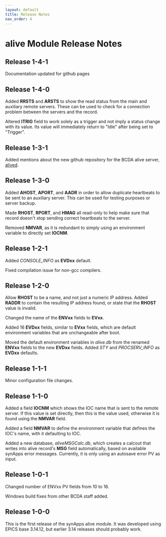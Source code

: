 ```yaml
---
layout: default
title: Release Notes
nav_order: 4
---
```



alive Module Release Notes
==========================

Release 1-4-1
-------------

 Documentation updated for github pages


Release 1-4-0
-------------

 Added __RRSTS__ and __ARSTS__ to show the read status from the main and auxiliary remote servers. These can be used to check for a connection problem between the servers and the record.

 Altered __ITRIG__ field to work solely as a trigger and not imply a status change with its value. Its value will immediately return to "Idle" after being set to "Trigger".

Release 1-3-1
-------------

 Added mentions about the new github repository for the BCDA alive server, [alived](https://github.com/epics-alive-server/alived).

Release 1-3-0
-------------

 Added __AHOST__, __APORT__, and __AADR__ in order to allow duplicate heartbeats to be sent to an auxiliary server. This can be used for testing purposes or server backup.

 Made __RHOST__, __RPORT__, and __HMAG__ all read-only to help make sure that record doesn't stop sending correct heartbeats to the server.

 Removed __NMVAR__, as it is redundant to simply using an environment variable to directly set __IOCNM__.

Release 1-2-1
-------------

 Added *CONSOLE\_INFO* as __EVDxx__ default.

 Fixed compilation issue for non-gcc compilers.

Release 1-2-0
-------------

 Allow __RHOST__ to be a name, and not just a numeric IP address. Added __RADDR__ to contain the resulting IP address found, or state that the __RHOST__ value is invalid.

 Changed the name of the __ENVxx__ fields to __EVxx__.

 Added 16 __EVDxx__ fields, similar to __EVxx__ fields, which are default environment variables that are unchangeable after boot.

 Moved the default environment variables in *alive.db* from the renamed __ENVxx__ fields to the new __EVDxx__ fields. Added *STY* and *PROCSERV\_INFO* as __EVDxx__ defaults.

Release 1-1-1
-------------

 Minor configuration file changes.

Release 1-1-0
-------------

 Added a field __IOCNM__ which shows the IOC name that is sent to the remote server. If this value is set directly, then this is the value used, otherwise it is found using the __NMVAR__ field.

 Added a field __NMVAR__ to define the environment variable that defines the IOC's name, with it defaulting to IOC.

 Added a new database, *aliveMSGCalc.db*, which creates a calcout that writes into alive record's __MSG__ field automatically, based on available synApps error messages. Currently, it is only using an autosave error PV as input.

Release 1-0-1
-------------

 Changed number of ENVxx PV fields from 10 to 16.

 Windows build fixes from other BCDA staff added.

Release 1-0-0
-------------

 This is the first release of the synApps alive module. It was developed using EPICS base 3.14.12, but earlier 3.14 releases should probably work.
